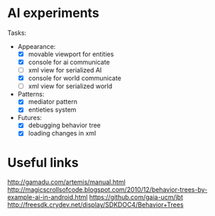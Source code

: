 AI experiments
============

Tasks:

- Appearance:
	- [x] movable viewport for entities
	- [x] console for ai communicate
	- [ ] xml view for serialized AI
	- [x] console for world communicate
	- [ ] xml view for serialized world

- Patterns:
	- [x] mediator pattern
	- [x] entieties system

- Futures:
	- [x] debugging behavior tree
	- [x] loading changes in xml

Useful links
=============

http://gamadu.com/artemis/manual.html
http://magicscrollsofcode.blogspot.com/2010/12/behavior-trees-by-example-ai-in-android.html
https://github.com/gaia-ucm/jbt
http://freesdk.crydev.net/display/SDKDOC4/Behavior+Trees